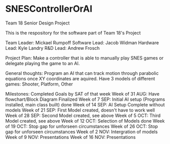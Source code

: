 # SNESControllerOrAI
Team 18 Senior Design Project

 This is the respository for the software part of Team 18's Project
 
   Team Leader: Mickael Rumpoff
   Software Lead: Jacob Widman
   Hardware Lead: Kyle Landry
   R&D Lead: Andrew Frosch
   
   Project Plan: Make a controller that is able to manually play SNES games or delegate playing the game to an AI.
   
   General thoughts: 
      Program an AI that can track motion through parabolic equations once XY coordinates are aquired.
      Have 3 models of different games: Shooter, Platform, Other
     
Milestones: Completed Goals by SAT of that week
Week of 31 AUG: Have flowchart/Block Diagram Finalized
Week of 7 SEP: Initial AI setup (Programs installed, main class built) done
Week of 14 SEP: AI Setup Complete without models
Week of 21 SEP: First Model created, doesn't have to work well
Week of 28 SEP: Second Model created, see above
Week of 5 OCT: Third Model created, see above
Week of 12 OCT: Selection of Models done
Week of 19 OCT: Stop gap for unforseen circumstances
Week of 26 OCT: Stop gap for unforseen circumstances
Week of 2 NOV: Intergration of models
Week of 9 NOV: Presentations
Week of 16 NOV: Presentations
